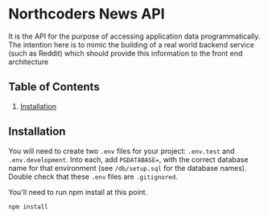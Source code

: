 # Northcoders News API

It is the API for the purpose of accessing application data programmatically. The intention here is to mimic the building of a real world backend service (such as Reddit) which should provide this information to the front end architecture

## Table of Contents

1. [Installation](#installation)

## Installation

You will need to create two `.env` files for your project: `.env.test` and `.env.development`. Into each, add `PGDATABASE=`, with the correct database name for that environment (see `/db/setup.sql` for the database names). Double check that these `.env` files are `.gitignored`.

You'll need to run npm install at this point.

```bash
npm install
```
